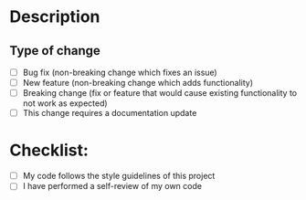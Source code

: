 # Description


## Type of change
- [ ] Bug fix (non-breaking change which fixes an issue)
- [ ] New feature (non-breaking change which adds functionality)
- [ ] Breaking change (fix or feature that would cause existing functionality to not work as expected)
- [ ] This change requires a documentation update

# Checklist:
- [ ] My code follows the style guidelines of this project
- [ ] I have performed a self-review of my own code
